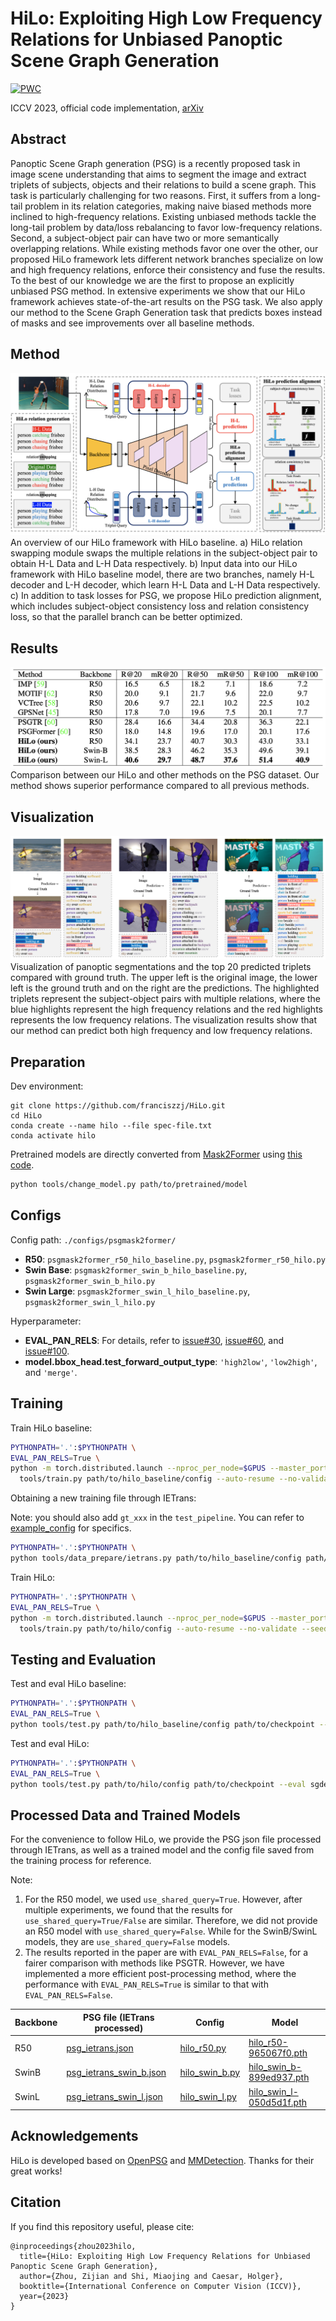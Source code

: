 # HiLo: Exploiting High Low Frequency Relations for Unbiased Panoptic Scene Graph Generation

[![PWC](https://img.shields.io/endpoint.svg?url=https://paperswithcode.com/badge/hilo-exploiting-high-low-frequency-relations/panoptic-scene-graph-generation-on-psg)](https://paperswithcode.com/sota/panoptic-scene-graph-generation-on-psg?p=hilo-exploiting-high-low-frequency-relations)

ICCV 2023, official code implementation, [arXiv](https://arxiv.org/abs/2303.15994)

## Abstract
Panoptic Scene Graph generation (PSG) is a recently proposed task in image scene understanding that aims to segment the image and extract triplets of subjects, objects and their relations to build a scene graph.
This task is particularly challenging for two reasons. 
First, it suffers from a long-tail problem in its relation categories, making naive biased methods more inclined to high-frequency relations.
Existing unbiased methods tackle the long-tail problem by data/loss rebalancing to favor low-frequency relations.
Second, a subject-object pair can have two or more semantically overlapping relations.
While existing methods favor one over the other, our proposed HiLo framework lets different network branches specialize on low and high frequency relations, enforce their consistency and fuse the results.
To the best of our knowledge we are the first to propose an explicitly unbiased PSG method.
In extensive experiments we show that our HiLo framework achieves state-of-the-art results on the PSG task. We also apply our method to the Scene Graph Generation task that predicts boxes instead of masks and see improvements over all baseline methods.

## Method
![hilo_overview](assets/hilo_overview.png)
An overview of our HiLo framework with HiLo baseline.
a) HiLo relation swapping module swaps the multiple relations in the subject-object pair to obtain H-L Data and L-H Data respectively.
b) Input data into our HiLo framework with HiLo baseline model, there are two branches, namely H-L decoder and L-H decoder, which learn H-L Data and L-H Data respectively.
c) In addition to task losses for PSG, we propose HiLo prediction alignment, which includes subject-object consistency loss and relation consistency loss, so that the parallel branch can be better optimized.

## Results
![hilo_results](assets/hilo_results.png)
Comparison between our HiLo and other methods on the PSG dataset. Our method shows superior performance compared to all previous methods.

## Visualization
![visual_results](assets/visual_results.png)
Visualization of panoptic segmentations and the top 20 predicted triplets compared with ground truth. The upper left is the original image, the lower left is the ground truth and on the right are the predictions. The highlighted triplets represent the subject-object pairs with multiple relations, where the blue highlights represent the high frequency relations and the red highlights represents the low frequency relations. The visualization results show that our method can predict both high frequency and low frequency relations.

## Preparation

Dev environment:
```
git clone https://github.com/franciszzj/HiLo.git
cd HiLo
conda create --name hilo --file spec-file.txt
conda activate hilo
```

Pretrained models are directly converted from [Mask2Former](https://github.com/open-mmlab/mmdetection/tree/main/configs/mask2former) using [this code](./tools/change_model.py).
```.bash
python tools/change_model.py path/to/pretrained/model
```

## Configs
Config path: `./configs/psgmask2former/`
- **R50**: `psgmask2former_r50_hilo_baseline.py`, `psgmask2former_r50_hilo.py`
- **Swin Base**: `psgmask2former_swin_b_hilo_baseline.py`, `psgmask2former_swin_b_hilo.py`
- **Swin Large**: `psgmask2former_swin_l_hilo_baseline.py`, `psgmask2former_swin_l_hilo.py`

Hyperparameter:

- **EVAL_PAN_RELS**: For details, refer to [issue#30](https://github.com/Jingkang50/OpenPSG/issues/30), [issue#60](https://github.com/Jingkang50/OpenPSG/issues/60), and [issue#100](https://github.com/Jingkang50/OpenPSG/issues/100).
- **model.bbox_head.test_forward_output_type**: `'high2low'`, `'low2high'`, and `'merge'`.

## Training
Train HiLo baseline:
```.bash
PYTHONPATH='.':$PYTHONPATH \
EVAL_PAN_RELS=True \
python -m torch.distributed.launch --nproc_per_node=$GPUS --master_port=$PORT \
  tools/train.py path/to/hilo_baseline/config --auto-resume --no-validate --seed 666 --launcher pytorch
```

Obtaining a new training file through IETrans:

Note: you should also add `gt_xxx` in the `test_pipeline`. You can refer to [example_config](https://github.com/franciszzj/HiLo/blob/main/configs/psgmask2former/psgmask2former_r50_add_label_at_test.py#L185) for specifics.
```.bash
PYTHONPATH='.':$PYTHONPATH \
python tools/data_prepare/ietrans.py path/to/hilo_baseline/config path/to/checkpoint path/to/output
```

Train HiLo:
```.bash
PYTHONPATH='.':$PYTHONPATH \
EVAL_PAN_RELS=True \
python -m torch.distributed.launch --nproc_per_node=$GPUS --master_port=$PORT \
  tools/train.py path/to/hilo/config --auto-resume --no-validate --seed 666 --launcher pytorch
```

## Testing and Evaluation

Test and eval HiLo baseline:
```.bash
PYTHONPATH='.':$PYTHONPATH \
EVAL_PAN_RELS=True \
python tools/test.py path/to/hilo_baseline/config path/to/checkpoint --eval sgdet_PQ
```

Test and eval HiLo:
```.bash
PYTHONPATH='.':$PYTHONPATH \
EVAL_PAN_RELS=True \
python tools/test.py path/to/hilo/config path/to/checkpoint --eval sgdet_PQ --cfg-options model.bbox_head.test_forward_output_type='merge'
```

## Processed Data and Trained Models
For the convenience to follow HiLo, we provide the PSG json file processed through IETrans, as well as a trained model and the config file saved from the training process for reference.

Note:
1. For the R50 model, we used `use_shared_query=True`. However, after multiple experiments, we found that the results for `use_shared_query=True/False` are similar. Therefore, we did not provide an R50 model with `use_shared_query=False`.
While for the SwinB/SwinL models, they are `use_shared_query=False` models.
2. The results reported in the paper are with `EVAL_PAN_RELS=False`, for a fairer comparison with methods like PSGTR. However, we have implemented a more efficient post-processing method, where the performance with `EVAL_PAN_RELS=True` is similar to that with `EVAL_PAN_RELS=False`.

| Backbone | PSG file (IETrans processed) | Config | Model |
|----------|------------------------------|--------|-------|
| R50      | [psg_ietrans.json](https://emckclac-my.sharepoint.com/:u:/g/personal/k21163430_kcl_ac_uk/EdurlGM4EVdDmvIXs23zpi4BBP5oHK9BExHgtxbPU28Sag?e=EzAPlv) | [hilo_r50.py](https://emckclac-my.sharepoint.com/:u:/g/personal/k21163430_kcl_ac_uk/EQgNdXz5tMpDnV7LoaH8bO0B-UG1lzkik6bxaF3v-ULWEg?e=CEytJi) | [hilo_r50-965067f0.pth](https://emckclac-my.sharepoint.com/:u:/g/personal/k21163430_kcl_ac_uk/EVkhUGNTRPREvbBp68YWrI0BV0hmngzfaeBnCCQ_oaFn8A?e=xHVqpn) |
| SwinB    | [psg_ietrans_swin_b.json](https://emckclac-my.sharepoint.com/:u:/g/personal/k21163430_kcl_ac_uk/EfxA-a_55ulGqSjnE8G-IvQBjEH1dyoVEyTkXqrH6lUfxA?e=VhV3LG) | [hilo_swin_b.py](https://emckclac-my.sharepoint.com/:u:/g/personal/k21163430_kcl_ac_uk/ESPrXmP4Ax9BmDKqUOXxlnMB88VCxZo9O8M1Wyiu8HUS9A?e=MoFxH0) | [hilo_swin_b-899ed937.pth](https://emckclac-my.sharepoint.com/:u:/g/personal/k21163430_kcl_ac_uk/EchhOn3RcUxFvb2dE1xV4JABjKWcEJ0TRF8Sa8Il6dHvRQ?e=1PPuPl) |
| SwinL    | [psg_ietrans_swin_l.json](https://emckclac-my.sharepoint.com/:u:/g/personal/k21163430_kcl_ac_uk/EXqpMu9AKWtLgL1scGWhOCgBn2dE9eHHang5o5g_EHZGiQ?e=hMg50O) | [hilo_swin_l.py](https://emckclac-my.sharepoint.com/:u:/g/personal/k21163430_kcl_ac_uk/EYhp5zW0NDNFpAON6rdQuYEBFww9K9CN5DSIsXBhUmkQ2A?e=psB9pv) | [hilo_swin_l-050d5d1f.pth](https://emckclac-my.sharepoint.com/:u:/g/personal/k21163430_kcl_ac_uk/EQRJS4dqgdlDorob9zsZZtMBAxvIF8ih8WGFAqo0uPKAKw?e=ijKX7H) |

## Acknowledgements
HiLo is developed based on [OpenPSG](https://github.com/Jingkang50/OpenPSG) and [MMDetection](https://github.com/open-mmlab/mmdetection). Thanks for their great works!

## Citation
If you find this repository useful, please cite:

```
@inproceedings{zhou2023hilo,
  title={HiLo: Exploiting High Low Frequency Relations for Unbiased Panoptic Scene Graph Generation},
  author={Zhou, Zijian and Shi, Miaojing and Caesar, Holger},
  booktitle={International Conference on Computer Vision (ICCV)},
  year={2023}
}
```
